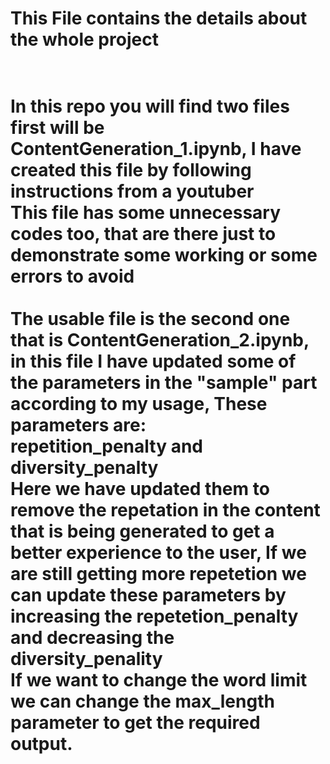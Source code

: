 <h1>This File contains the details about the whole project <h1> <br>
In this repo you will find two files first will be ContentGeneration_1.ipynb, I have created this file by following instructions from a youtuber<br>
This file has some unnecessary codes too, that are there just to demonstrate some working or some errors to avoid<br>
<br>
The usable file is the second one that is ContentGeneration_2.ipynb, in this file I have updated some of the parameters in the "sample" part according to my usage, These parameters are:<br>
repetition_penalty and diversity_penalty <br>
Here we have updated them to remove the repetation in the content that is being generated to get a better experience to the user, If we are still getting more repetetion we can update these parameters by increasing the repetetion_penalty and decreasing the diversity_penality<br>
If we want to change the word limit we can change the max_length parameter to get the required output.
